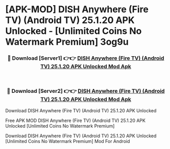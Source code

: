 # [APK-MOD] DISH Anywhere (Fire TV) (Android TV) 25.1.20 APK Unlocked - [Unlimited Coins No Watermark Premium] 3og9u



<div align="center">
<h3>🔴 Download [Server1] 👉👉 <a href="https://momento.my/?title=DISH_Anywhere_(Fire_TV)_(Android_TV)_25.1.20_APK_Unlocked">DISH Anywhere (Fire TV) (Android TV) 25.1.20 APK Unlocked Mod Apk</a></h3><br>

<h3>🔴 Download [Server2] 👉👉 <a href="https://momento.my/?title=DISH_Anywhere_(Fire_TV)_(Android_TV)_25.1.20_APK_Unlocked">DISH Anywhere (Fire TV) (Android TV) 25.1.20 APK Unlocked Mod Apk</a></h3>
</div>



Download DISH Anywhere (Fire TV) (Android TV) 25.1.20 APK Unlocked 

Free APK MOD DISH Anywhere (Fire TV) (Android TV) 25.1.20 APK Unlocked [Unlimited Coins No Watermark Premium]

Download DISH Anywhere (Fire TV) (Android TV) 25.1.20 APK Unlocked [Unlimited Coins No Watermark Premium] Mod For Android
